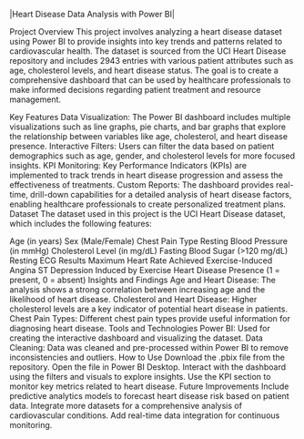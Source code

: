 |Heart Disease Data Analysis with Power BI|

Project Overview
This project involves analyzing a heart disease dataset using Power BI to provide insights into key trends and patterns related to cardiovascular health. The dataset is sourced from the UCI Heart Disease repository and includes 2943 entries with various patient attributes such as age, cholesterol levels, and heart disease status. The goal is to create a comprehensive dashboard that can be used by healthcare professionals to make informed decisions regarding patient treatment and resource management.

Key Features
Data Visualization: The Power BI dashboard includes multiple visualizations such as line graphs, pie charts, and bar graphs that explore the relationship between variables like age, cholesterol, and heart disease presence.
Interactive Filters: Users can filter the data based on patient demographics such as age, gender, and cholesterol levels for more focused insights.
KPI Monitoring: Key Performance Indicators (KPIs) are implemented to track trends in heart disease progression and assess the effectiveness of treatments.
Custom Reports: The dashboard provides real-time, drill-down capabilities for a detailed analysis of heart disease factors, enabling healthcare professionals to create personalized treatment plans.
Dataset
The dataset used in this project is the UCI Heart Disease dataset, which includes the following features:

Age (in years)
Sex (Male/Female)
Chest Pain Type
Resting Blood Pressure (in mmHg)
Cholesterol Level (in mg/dL)
Fasting Blood Sugar (>120 mg/dL)
Resting ECG Results
Maximum Heart Rate Achieved
Exercise-Induced Angina
ST Depression Induced by Exercise
Heart Disease Presence (1 = present, 0 = absent)
Insights and Findings
Age and Heart Disease: The analysis shows a strong correlation between increasing age and the likelihood of heart disease.
Cholesterol and Heart Disease: Higher cholesterol levels are a key indicator of potential heart disease in patients.
Chest Pain Types: Different chest pain types provide useful information for diagnosing heart disease.
Tools and Technologies
Power BI: Used for creating the interactive dashboard and visualizing the dataset.
Data Cleaning: Data was cleaned and pre-processed within Power BI to remove inconsistencies and outliers.
How to Use
Download the .pbix file from the repository.
Open the file in Power BI Desktop.
Interact with the dashboard using the filters and visuals to explore insights.
Use the KPI section to monitor key metrics related to heart disease.
Future Improvements
Include predictive analytics models to forecast heart disease risk based on patient data.
Integrate more datasets for a comprehensive analysis of cardiovascular conditions.
Add real-time data integration for continuous monitoring.
